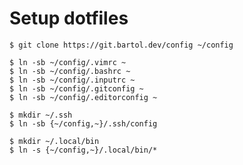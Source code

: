 # Setup dotfiles

	$ git clone https://git.bartol.dev/config ~/config

	$ ln -sb ~/config/.vimrc ~
	$ ln -sb ~/config/.bashrc ~
	$ ln -sb ~/config/.inputrc ~
	$ ln -sb ~/config/.gitconfig ~
	$ ln -sb ~/config/.editorconfig ~

	$ mkdir ~/.ssh
	$ ln -sb {~/config,~}/.ssh/config

	$ mkdir ~/.local/bin
	$ ln -s {~/config,~}/.local/bin/*
